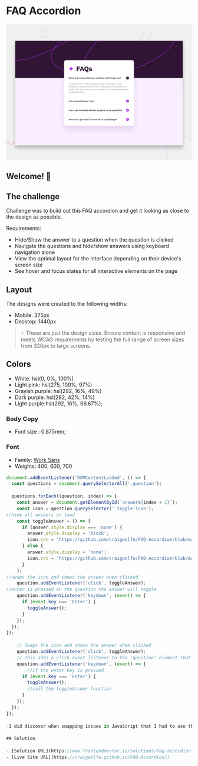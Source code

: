 # FAQ Accordion

![Design preview for the FAQ accordion coding challenge](./assets/images/desktop-preview.jpg)

## Welcome! 👋


## The challenge

Challenge was to build out this FAQ accordion and get it looking as close to the design as possible.

Requirements:
- Hide/Show the answer to a question when the question is clicked
- Navigate the questions and hide/show answers using keyboard navigation alone
- View the optimal layout for the interface depending on their device's screen size
- See hover and focus states for all interactive elements on the page

## Layout

The designs were created to the following widths:

- Mobile: 375px
- Desktop: 1440px

> 💡 These are just the design sizes. Ensure content is responsive and meets WCAG requirements by testing the full range of screen sizes from 320px to large screens.

## Colors

- White: hsl(0, 0%, 100%)
- Light pink: hsl(275, 100%, 97%)
- Grayish purple: hsl(292, 16%, 49%)
- Dark purple: hsl(292, 42%, 14%)
- Light purple:hsl(292, 16%, 66.67%);



### Body Copy

- Font size :  0.875rem;

### Font

- Family: [Work Sans](https://fonts.google.com/specimen/Work+Sans)
- Weights: 400, 600, 700

```javascript
document.addEventListener('DOMContentLoaded', () => {
  const questions = document.querySelectorAll('.question');

  questions.forEach((question, index) => {
    const answer = document.getElementById(`answer${index + 1}`);
    const icon = question.querySelector('.toggle-icon');
//hide all answers on load
    const toggleAnswer = () => {
      if (answer.style.display === 'none') {
        answer.style.display = 'block';
        icon.src = 'https://github.com/craigwolfe/FAQ-Accordion/blob/main/assets/images/icon-minus.svg'; // Change to minus icon
      } else {
        answer.style.display = 'none';
        icon.src = 'https://github.com/craigwolfe/FAQ-Accordion/blob/main/assets/images/icon-plus.svg'; // Change to plus icon
      }
    };
//swaps the icon and shows the answer when clicked
    question.addEventListener('click', toggleAnswer);
//enter is pressed on the question the answer will toggle
    question.addEventListener('keydown', (event) => {
      if (event.key === 'Enter') {
        toggleAnswer();
      }
    });
  });
});

    // Swaps the icon and shows the answer when clicked
    question.addEventListener('click', toggleAnswer);
    // This adds a click event listener to the 'question' element that calls the 'toggleAnswer' function.
    question.addEventListener('keydown', (event) => {
        //if the enter key is pressed
      if (event.key === 'Enter') {
        toggleAnswer();
        //call the toggleAnswer function
      }
    });
  });
});

-I did discover when swapping issues in JavaScript that I had to use the absolute path from Github to correctly fetch the images especially on GitHub Pages. 

## Solution

- [Solution URL](https://www.frontendmentor.io/solutions/faq-accordion-with-javascript-ALvUftnW4t)
- [Live Site URL](https://craigwolfe.github.io/FAQ-Accordion/)


